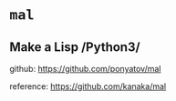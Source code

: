 #  `mal`
## Make a Lisp /Python3/

github: https://github.com/ponyatov/mal

reference: https://github.com/kanaka/mal
